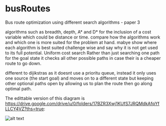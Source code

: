 # busRoutes

Bus route optimization using different search algorithms - paper 3

algorithms such as breadth, depth, A* and D* for the inclusion of a cost variable which could be distance or time.
compare how the algorithms work and which one is more suited for the problem at hand.
mabye show where each algorithm is best suited challenge wise and say why it is not get used to its full potential.
Uniform cost search Rather than just searching one path for the goal state it checks all other possible paths in case their is a cheaper route to go down.

different to dijikstras as it doesnt use a prioritu queue, instead it only uses one source (the start goal) and moves on to a different state but keeping other optional paths open by allowing us to plan the route then go along optimal path.

The edittable version of this diagram is https://drive.google.com/drive/u/0/folders/17BZR3Xwj1KUfS7JRQMdkAfqYfLLCY4VZ?ths=true: 

![alt text](https://github.com/unitier3/busRoutes/blob/diagram/images/busRoutes.png)